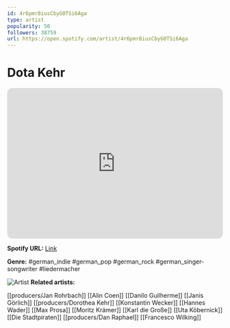 ```yaml
---
id: 4r6pmr8iusCbyG0TSi6Aga
type: artist
popularity: 50
followers: 38759
url: https://open.spotify.com/artist/4r6pmr8iusCbyG0TSi6Aga
---
```

# Dota Kehr

<iframe style="border-radius:12px" src="https://open.spotify.com/embed/artist/4r6pmr8iusCbyG0TSi6Aga" width="100%" height="352" frameBorder="0" allowfullscreen="" allow="autoplay; clipboard-write; encrypted-media; fullscreen; picture-in-picture" loading="lazy"></iframe>

**Spotify URL:** [Link](https://open.spotify.com/artist/4r6pmr8iusCbyG0TSi6Aga)

**Genre:**  #german_indie #german_pop #german_rock #german_singer-songwriter #liedermacher

![Artist](https://i.scdn.co/image/ab6761610000e5ebb4733828566de31e9dcfd363)
**Related artists:**

[[producers/Jan Rohrbach]]
[[Alin Coen]]
[[Danilo Guilherme]]
[[Janis Görlich]]
[[producers/Dorothea Kehr]]
[[Konstantin Wecker]]
[[Hannes Wader]]
[[Max Prosa]]
[[Moritz Krämer]]
[[Karl die Große]]
[[Uta Köbernick]]
[[Die Stadtpiraten]]
[[producers/Dan Raphael]]
[[Francesco Wilking]]
